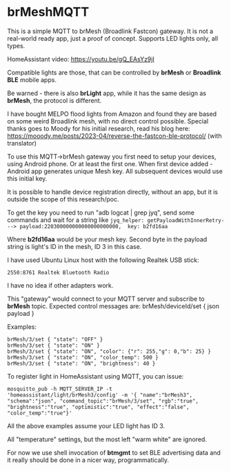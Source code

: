 # brMeshMQTT
This is a simple MQTT to brMesh (Broadlink Fastcon) gateway.
It is not a real-world ready app, just a proof of concept. Supports LED lights only, all types.

HomeAssistant video: https://youtu.be/gQ_EAsYz9jI

Compatible lights are those, that can be controlled by **brMesh** or **Broadlink BLE** mobile apps.

Be warned - there is also **brLight** app, while it has the same design as **brMesh**, the protocol is different.

I have bought MELPO flood lights from Amazon and found they are based on some weird Broadlink mesh, with no direct control possible.
Special thanks goes to Moody for his initial research, read his blog here:
https://mooody.me/posts/2023-04/reverse-the-fastcon-ble-protocol/
(with translator)

To use this MQTT->brMesh gateway you first need to setup your devices, using Android phone.
Or at least the first one. When first device added - Android app generates unique Mesh key.
All subsequent devices would use this initial key.

It is possible to handle device registration directly, without an app, but it is outside the scope of this research/poc.

To get the key you need to run "adb logcat | grep jyq", send some commands and wait for a string like
```jyq_helper: getPayloadWithInnerRetry---> payload:220300000000000000000000,  key: b2fd16aa```

Where **b2fd16aa** would be your mesh key.
Second byte in the payload string is light's ID in the mesh, ID 3 in this case.

I have used Ubuntu Linux host with the following Realtek USB stick:

```2550:8761 Realtek Bluetooth Radio```

I have no idea if other adapters work.

This "gateway" would connect to your MQTT server and subscribe to **brMesh** topic.
Expected control messages are: brMesh/deviceId/set { json payload }

Examples:
```
brMesh/3/set { "state": "OFF" } 
brMesh/3/set { "state": "ON" } 
brMesh/3/set { "state": "ON", "color": {"r": 255,"g": 0,"b": 25} }
brMesh/3/set { "state": "ON", "color_temp": 500 }
brMesh/3/set { "state": "ON", "brightness": 40 }
```

To register light in HomeAssistant using MQTT, you can issue:

```
mosquitto_pub -h MQTT_SERVER_IP -t 'homeassistant/light/brMesh3/config' -m '{ "name":"brMesh3", "schema":"json", "command_topic":"brMesh/3/set", "rgb":"true", "brightness":"true", "optimistic":"true", "effect":"false", "color_temp":"true"}'
```

All the above examples assume your LED light has ID 3.

All "temperature" settings, but the most left "warm white" are ignored.

For now we use shell invocation of **btmgmt** to set BLE advertising data and it really should be done in a nicer way, programmatically.
